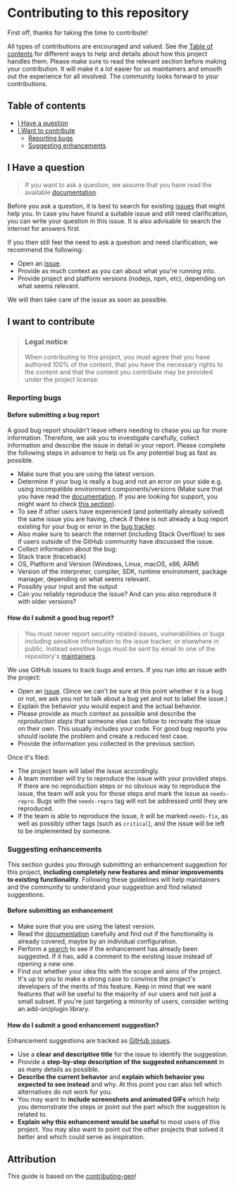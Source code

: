 <!--
SPDX-FileCopyrightText: Copyright (c) 2024 Infineon Technologies AG
SPDX-License-Identifier: CC-BY-4.0
-->

# Contributing to this repository

First off, thanks for taking the time to contribute!

All types of contributions are encouraged and valued. See the [Table of contents](#table-of-contents) for different ways to help and details about how this project handles them. Please make sure to read the relevant section before making your contribution. It will make it a lot easier for us maintainers and smooth out the experience for all involved. The community looks forward to your contributions.

## Table of contents

- [I Have a question](#i-have-a-question)
- [I Want to contribute](#i-want-to-contribute)
  - [Reporting bugs](#reporting-bugs)
  - [Suggesting enhancements](#suggesting-enhancements)

## I Have a question

> If you want to ask a question, we assume that you have read the available [documentation](README.md).

Before you ask a question, it is best to search for existing [issues](https://github.com/Infineon/optiga-nbt-example-bp-ios/issues) that might help you. In case you have found a suitable issue and still need clarification, you can write your question in this issue. It is also advisable to search the internet for answers first.

If you then still feel the need to ask a question and need clarification, we recommend the following:

- Open an [issue](https://github.com/Infineon/optiga-nbt-example-bp-ios/issues/new).
- Provide as much context as you can about what you're running into.
- Provide project and platform versions (nodejs, npm, etc), depending on what seems relevant.

We will then take care of the issue as soon as possible.

## I want to contribute

> ### Legal notice
> 
> When contributing to this project, you must agree that you have authored 100% of the content, that you have the necessary rights to the content and that the content you contribute may be provided under the project license.

### Reporting bugs

#### Before submitting a bug report

A good bug report shouldn't leave others needing to chase you up for more information. Therefore, we ask you to investigate carefully, collect information and describe the issue in detail in your report. Please complete the following steps in advance to help us fix any potential bug as fast as possible.

- Make sure that you are using the latest version.
- Determine if your bug is really a bug and not an error on your side e.g. using incompatible environment components/versions (Make sure that you have read the [documentation](README.md). If you are looking for support, you might want to check [this section](#i-have-a-question)).
- To see if other users have experienced (and potentially already solved) the same issue you are having, check if there is not already a bug report existing for your bug or error in the [bug tracker](sdfsissues?q=label%3Abug).
- Also make sure to search the internet (including Stack Overflow) to see if users outside of the GitHub community have discussed the issue.
- Collect information about the bug:
- Stack trace (traceback)
- OS, Platform and Version (Windows, Linux, macOS, x86, ARM)
- Version of the interpreter, compiler, SDK, runtime environment, package manager, depending on what seems relevant.
- Possibly your input and the output
- Can you reliably reproduce the issue? And can you also reproduce it with older versions?

#### How do I submit a good bug report?

> You must never report security related issues, vulnerabilities or bugs including sensitive information to the issue tracker, or elsewhere in public. Instead sensitive bugs must be sent by email to one of the repository's [maintainers](MAINTAINERS.md).

We use GitHub issues to track bugs and errors. If you run into an issue with the project:

- Open an [issue](https://github.com/Infineon/optiga-nbt-example-bp-ios/issues/new). (Since we can't be sure at this point whether it is a bug or not, we ask you not to talk about a bug yet and not to label the issue.)
- Explain the behavior you would expect and the actual behavior.
- Please provide as much context as possible and describe the *reproduction steps* that someone else can follow to recreate the issue on their own. This usually includes your code. For good bug reports you should isolate the problem and create a reduced test case.
- Provide the information you collected in the previous section.

Once it's filed:

- The project team will label the issue accordingly.
- A team member will try to reproduce the issue with your provided steps. If there are no reproduction steps or no obvious way to reproduce the issue, the team will ask you for those steps and mark the issue as `needs-repro`. Bugs with the `needs-repro` tag will not be addressed until they are reproduced.
- If the team is able to reproduce the issue, it will be marked `needs-fix`, as well as possibly other tags (such as `critical`), and the issue will be left to be implemented by someone.

### Suggesting enhancements

This section guides you through submitting an enhancement suggestion for this project, **including completely new features and minor improvements to existing functionality**. Following these guidelines will help maintainers and the community to understand your suggestion and find related suggestions.

#### Before submitting an enhancement

- Make sure that you are using the latest version.
- Read the [documentation](README.md) carefully and find out if the functionality is already covered, maybe by an individual configuration.
- Perform a [search](https://github.com/Infineon/optiga-nbt-example-bp-ios/issues) to see if the enhancement has already been suggested. If it has, add a comment to the existing issue instead of opening a new one.
- Find out whether your idea fits with the scope and aims of the project. It's up to you to make a strong case to convince the project's developers of the merits of this feature. Keep in mind that we want features that will be useful to the majority of our users and not just a small subset. If you're just targeting a minority of users, consider writing an add-on/plugin library.

#### How do I submit a good enhancement suggestion?

Enhancement suggestions are tracked as [GitHub issues](https://github.com/Infineon/optiga-nbt-example-bp-ios/issues).

- Use a **clear and descriptive title** for the issue to identify the suggestion.
- Provide a **step-by-step description of the suggested enhancement** in as many details as possible.
- **Describe the current behavior** and **explain which behavior you expected to see instead** and why. At this point you can also tell which alternatives do not work for you.
- You may want to **include screenshots and animated GIFs** which help you demonstrate the steps or point out the part which the suggestion is related to.
- **Explain why this enhancement would be useful** to most users of this project. You may also want to point out the other projects that solved it better and which could serve as inspiration.

## Attribution

This guide is based on the [contributing-gen](https://github.com/bttger/contributing-gen)!